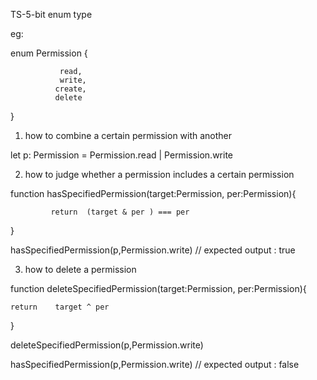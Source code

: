 TS-5-bit enum type

eg:

enum Permission {

               read,
               write,
              create,
              delete

}

1.  how to combine a certain permission with another

let p: Permission = Permission.read | Permission.write

2.  how to judge whether a permission includes a certain permission

function hasSpecifiedPermission(target:Permission, per:Permission){

             return  (target & per ) === per

}

hasSpecifiedPermission(p,Permission.write) // expected output : true

3.  how to delete a permission

function deleteSpecifiedPermission(target:Permission, per:Permission){

    return    target ^ per

}

deleteSpecifiedPermission(p,Permission.write)

hasSpecifiedPermission(p,Permission.write) // expected output : false
